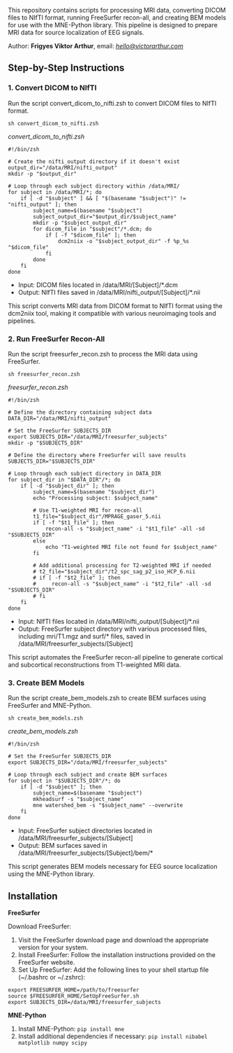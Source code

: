 This repository contains scripts for processing MRI data, converting DICOM files to NIfTI format, running FreeSurfer recon-all, and creating BEM models for use with the MNE-Python library. This pipeline is designed to prepare MRI data for source localization of EEG signals.

Author: **Frigyes Viktor Arthur**, email: *hello@victorarthur.com*

## Step-by-Step Instructions

### 1. Convert DICOM to NIfTI

Run the script convert_dicom_to_nifti.zsh to convert DICOM files to NIfTI format.

`sh convert_dicom_to_nifti.zsh`

*convert_dicom_to_nifti.zsh*

```
#!/bin/zsh

# Create the nifti_output directory if it doesn't exist
output_dir="/data/MRI/nifti_output"
mkdir -p "$output_dir"

# Loop through each subject directory within /data/MRI/
for subject in /data/MRI/*; do
    if [ -d "$subject" ] && [ "$(basename "$subject")" != "nifti_output" ]; then
        subject_name=$(basename "$subject")
        subject_output_dir="$output_dir/$subject_name"
        mkdir -p "$subject_output_dir"
        for dicom_file in "$subject"/*.dcm; do
            if [ -f "$dicom_file" ]; then
                dcm2niix -o "$subject_output_dir" -f %p_%s "$dicom_file"
            fi
        done
    fi
done
```
- Input: DICOM files located in /data/MRI/[Subject]/*.dcm
- Output: NIfTI files saved in /data/MRI/nifti_output/[Subject]/*.nii

This script converts MRI data from DICOM format to NIfTI format using the dcm2niix tool, making it compatible with various neuroimaging tools and pipelines.

### 2. Run FreeSurfer Recon-All

Run the script freesurfer_recon.zsh to process the MRI data using FreeSurfer.

`sh freesurfer_recon.zsh`

*freesurfer_recon.zsh*

```
#!/bin/zsh

# Define the directory containing subject data
DATA_DIR="/data/MRI/nifti_output"

# Set the FreeSurfer SUBJECTS_DIR
export SUBJECTS_DIR="/data/MRI/freesurfer_subjects"
mkdir -p "$SUBJECTS_DIR"

# Define the directory where FreeSurfer will save results
SUBJECTS_DIR="$SUBJECTS_DIR"

# Loop through each subject directory in DATA_DIR
for subject_dir in "$DATA_DIR"/*; do
    if [ -d "$subject_dir" ]; then
        subject_name=$(basename "$subject_dir")
        echo "Processing subject: $subject_name"

        # Use T1-weighted MRI for recon-all
        t1_file="$subject_dir"/MPRAGE_gaser_5.nii
        if [ -f "$t1_file" ]; then
            recon-all -s "$subject_name" -i "$t1_file" -all -sd "$SUBJECTS_DIR"
        else
            echo "T1-weighted MRI file not found for $subject_name"
        fi

        # Add additional processing for T2-weighted MRI if needed
        # t2_file="$subject_dir"/t2_spc_sag_p2_iso_HCP_6.nii
        # if [ -f "$t2_file" ]; then
        #     recon-all -s "$subject_name" -i "$t2_file" -all -sd "$SUBJECTS_DIR"
        # fi
    fi
done
```

- Input: NIfTI files located in /data/MRI/nifti_output/[Subject]/*.nii
- Output: FreeSurfer subject directory with various processed files, including mri/T1.mgz and surf/* files, saved in /data/MRI/freesurfer_subjects/[Subject]

This script automates the FreeSurfer recon-all pipeline to generate cortical and subcortical reconstructions from T1-weighted MRI data.

### 3. Create BEM Models

Run the script create_bem_models.zsh to create BEM surfaces using FreeSurfer and MNE-Python.

`sh create_bem_models.zsh`

*create_bem_models.zsh*

```
#!/bin/zsh

# Set the FreeSurfer SUBJECTS_DIR
export SUBJECTS_DIR="/data/MRI/freesurfer_subjects"

# Loop through each subject and create BEM surfaces
for subject in "$SUBJECTS_DIR"/*; do
    if [ -d "$subject" ]; then
        subject_name=$(basename "$subject")
        mkheadsurf -s "$subject_name"
        mne watershed_bem -s "$subject_name" --overwrite
    fi
done
```

- Input: FreeSurfer subject directories located in /data/MRI/freesurfer_subjects/[Subject]
- Output: BEM surfaces saved in /data/MRI/freesurfer_subjects/[Subject]/bem/*

This script generates BEM models necessary for EEG source localization using the MNE-Python library.


## Installation

**FreeSurfer**

Download FreeSurfer:

1. Visit the FreeSurfer download page and download the appropriate version for your system.
2. Install FreeSurfer:
   Follow the installation instructions provided on the FreeSurfer website.
4.	Set Up FreeSurfer:
   Add the following lines to your shell startup file (~/.bashrc or ~/.zshrc):
```
export FREESURFER_HOME=/path/to/freesurfer
source $FREESURFER_HOME/SetUpFreeSurfer.sh
export SUBJECTS_DIR=/data/MRI/freesurfer_subjects
```

**MNE-Python**
1.	Install MNE-Python:
   `pip install mne`
3.	Install additional dependencies if necessary:
   `pip install nibabel matplotlib numpy scipy`


